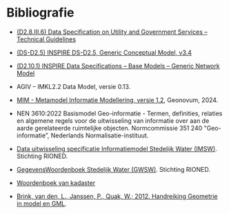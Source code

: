 Bibliografie
============



-   [(D2.8.III.6) Data Specification on Utility and Government Services – Technical Guidelines](https://inspire.ec.europa.eu/id/document/tg/us)

-   [(DS-D2.5) INSPIRE DS-D2.5, Generic Conceptual Model, v3.4](https://inspire.ec.europa.eu/documents/inspire-generic-conceptual-model)

-   [(D2.10.1) INSPIRE Data Specifications – Base Models – Generic Network Model](https://inspire.ec.europa.eu/documents/inspire-data-specifications-%E2%80%93-base-models-%E2%80%93-generic-network-model)

-   AGIV – IMKL2.2 Data Model, versie 0.13.

-	[MIM - Metamodel Informatie Modellering, versie 1.2](https://docs.geostandaarden.nl/mim/def-st-mim-20240613/), Geonovum, 2024.

-   NEN 3610:2022 Basismodel Geo-informatie - Termen, definities,
    relaties en algemene regels voor de uitwisseling van informatie over aan de
    aarde gerelateerde ruimtelijke objecten. Normcommissie 351 240
    "Geo-informatie”, Nederlands Normalisatie-instituut.

-   [Data uitwisseling specificatie Informatiemodel Stedelijk Water (IMSW)](http://www.riool.net/-/informatiemodel-stedelijk-water-ter-visie).
    Stichting RIONED.

-   [GegevensWoordenboek Stedelijk Water (GWSW)](https://data.gwsw.nl/).
    Stichting RIONED.

-   [Woordenboek van kadaster](https://tax.kadaster.nl/)

-   [Brink, van den, L., Janssen, P., Quak, W.; 2012. Handreiking Geometrie in
    model en GML](https://docs.geostandaarden.nl/nen3610/gimeg/).
